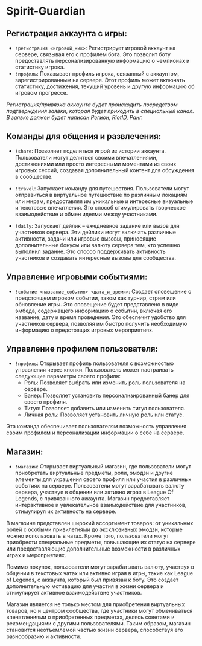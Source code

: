 # Spirit-Guardian

## **Регистрация аккаунта с игры:**

- `!регистрация <игровой_ник>`: Регистрирует игровой аккаунт на сервере, связывая его с профилем бота. Это позволит боту предоставлять персонализированную информацию о чемпионах и статистику игрока.
- `!профиль`: Показывает профиль игрока, связанный с аккаунтом, зарегистрированным на сервере. Этот профиль может включать статистику, достижения, текущий уровень и другую информацию об игровом прогрессе.

*Регистрация/привязка аккаунта будет происходить посредством подтверждения заявки, которая будет приходить в специальный канал. В заявке должен будет написан Регион, RiotID, Ранг.*

## **Команды для общения и развлечения:**

- `!share`: Позволяет поделиться игрой из истории аккаунта. Пользователи могут делиться своими впечатлениями, достижениями или просто интересными моментами из своих игровых сессий, создавая дополнительный контент для обсуждения в сообществе.

- `!travel`: Запускает команду для путешествия. Пользователи могут отправиться в виртуальное путешествие по различным локациям или мирам, предоставляя им уникальные и интересные визуальные и текстовые впечатления. Это способ стимулировать творческое взаимодействие и обмен идеями между участниками.

- `!daily`: Запускает дейлик – ежедневное задание или вызов для участников сервера. Эти дейлики могут включать различные активности, задачи или игровые вызовы, приносящие дополнительные бонусы или валюту сервера тем, кто успешно выполнил задание. Это способ поддерживать активность участников и создавать интересные вызовы для сообщества.

## **Управление игровыми событиями:**

- `!событие <название_события> <дата_и_время>`: Создает оповещение о предстоящем игровом событии, таком как турнир, стрим или обновление игры. Это оповещение будет представлено в виде эмбеда, содержащего информацию о событии, включая его название, дату и время проведения. Это обеспечит удобство для участников сервера, позволяя им быстро получить необходимую информацию о предстоящих игровых мероприятиях.

## **Управление профилем пользователя:**

- `!профиль`: Открывает профиль пользователя с возможностью управления через кнопки. Пользователь может настраивать следующие параметры своего профиля:
  - Роль: Позволяет выбрать или изменить роль пользователя на сервере.
  - Банер: Позволяет установить персонализированный банер для своего профиля.
  - Титул: Позволяет добавить или изменить титул пользователя.
  - Личная роль: Позволяет установить личную роль или статус.

Эта команда обеспечивает пользователям возможность управления своим профилем и персонализации информации о себе на сервере. 

## **Магазин:**

- `!магазин`: Открывает виртуальный магазин, где пользователи могут приобретать виртуальные предметы, роли, эмодзи и другие элементы для украшения своего профиля или участия в различных событиях на сервере. Пользователи могут зарабатывать валюту сервера, участвуя в общении или активно играя в League Of Legends, с привязанного аккаунта. Магазин предоставляет интерактивное и увлекательное взаимодействие для участников, стимулируя их активность на сервере.

В магазине представлен широкий ассортимент товаров: от уникальных ролей с особыми привилегиями до эксклюзивных эмодзи, которые можно использовать в чатах. Кроме того, пользователи могут приобрести специальные предметы, повышающие их статус на сервере или предоставляющие дополнительные возможности в различных играх и мероприятиях.

Помимо покупок, пользователи могут зарабатывать валюту, участвуя в общении в текстовых чатах или активно играя в игры, такие как League of Legends, с аккаунта, который был привязан к боту. Это создает дополнительную мотивацию для участия в жизни сервера и стимулирует активное взаимодействие участников.

Магазин является не только местом для приобретения виртуальных товаров, но и центром сообщества, где участники могут обмениваться впечатлениями о приобретенных предметах, делясь советами и рекомендациями с другими пользователями. Таким образом, магазин становится неотъемлемой частью жизни сервера, способствуя его разнообразию и активности.
